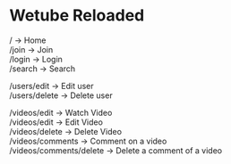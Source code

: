 # Wetube Reloaded

/ -> Home <br>
/join -> Join <br>
/login -> Login <br>
/search -> Search <br>

/users/edit -> Edit user <br>
/users/delete -> Delete user <br>

/videos/edit -> Watch Video <br>
/videos/edit -> Edit Video <br>
/videos/delete -> Delete Video <br>
/videos/comments -> Comment on a video <br>
/videos/comments/delete -> Delete a comment of a video <br>
